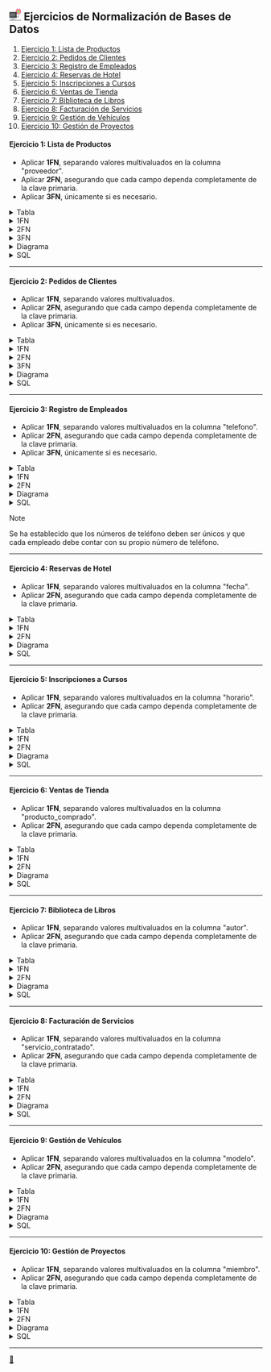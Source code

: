 ## <img src="https://raw.githubusercontent.com/FJrodafo/University/main/DAW/BAE/T07_Ejercicios_de_normalizacion/Assets/Images/Computer.png" width="24" height="24"> Ejercicios de Normalización de Bases de Datos

1. [Ejercicio 1: Lista de Productos](#ejercicio-1-lista-de-productos)
2. [Ejercicio 2: Pedidos de Clientes](#ejercicio-2-pedidos-de-clientes)
3. [Ejercicio 3: Registro de Empleados](#ejercicio-3-registro-de-empleados)
4. [Ejercicio 4: Reservas de Hotel](#ejercicio-4-reservas-de-hotel)
5. [Ejercicio 5: Inscripciones a Cursos](#ejercicio-5-inscripciones-a-cursos)
6. [Ejercicio 6: Ventas de Tienda](#ejercicio-6-ventas-de-tienda)
7. [Ejercicio 7: Biblioteca de Libros](#ejercicio-7-biblioteca-de-libros)
8. [Ejercicio 8: Facturación de Servicios](#ejercicio-8-facturación-de-servicios)
9. [Ejercicio 9: Gestión de Vehículos](#ejercicio-9-gestión-de-vehículos)
10. [Ejercicio 10: Gestión de Proyectos](#ejercicio-10-gestión-de-proyectos)

#### **Ejercicio 1**: Lista de Productos

- Aplicar **1FN**, separando valores multivaluados en la columna "proveedor".
- Aplicar **2FN**, asegurando que cada campo dependa completamente de la clave primaria.
- Aplicar **3FN**, únicamente si es necesario.

<details>
<summary>Tabla</summary>

| id_producto | nombre_producto | proveedor | categoria  | precio |
| :---------: | :-------------- | :-------- | :--------- | :----: |
| 1           | Laptop          | Dell, HP  | Tecnología | 1000   |
| 2           | Mouse           | Logitech  | Accesorios | 25     |
</details>
<details>
<summary>1FN</summary>

| id_producto | nombre_producto | proveedor | categoria  | precio |
| :---------: | :-------------- | :-------- | :--------- | :----: |
| 1           | Laptop          | Dell      | Tecnología | 1000   |
| 1           | Laptop          | HP        | Tecnología | 1000   |
| 2           | Mouse           | Logitech  | Accesorios | 25     |
</details>
<details>
<summary>2FN</summary>

| id_producto | nombre_producto | categoria  | precio |
| :---------: | :-------------- | :--------- | :----: |
| 1           | Laptop          | Tecnología | 1000   |
| 2           | Mouse           | Accesorios | 25     |

| nif_proveedor | nombre_proveedor |
| :-----------: | :--------------- |
| 12345678A     | Dell             |
| 23456789B     | HP               |
| 34567890C     | Logitech         |

| id_producto | nif_proveedor |
| :---------: | :-----------: |
| 1           | 12345678A     |
| 1           | 23456789B     |
| 2           | 34567890C     |
</details>
<details>
<summary>3FN</summary>

| id_categoria | nombre_categoria |
| :----------: | :--------------- |
| 1            | Tecnología       |
| 2            | Accesorios       |

| id_producto | id_categoria | nombre_producto | precio |
| :---------: | :----------: | :-------------- | :----: |
| 1           | 1            | Laptop          | 1000   |
| 2           | 2            | Mouse           | 25     |

| nif_proveedor | nombre_proveedor |
| :-----------: | :--------------- |
| 12345678A     | Dell             |
| 23456789B     | HP               |
| 34567890C     | Logitech         |

| id_producto | nif_proveedor |
| :---------: | :-----------: |
| 1           | 12345678A     |
| 1           | 23456789B     |
| 2           | 34567890C     |
</details>
<details>
<summary>Diagrama</summary>
<img src="https://raw.githubusercontent.com/FJrodafo/University/main/DAW/BAE/T07_Ejercicios_de_normalizacion/Assets/Diagrams/Exported/lista_de_productos.drawio.svg">
</details>
<details>
<summary>SQL</summary>

```sql
--  ╔╦╗┌─┐┌┬┐┌─┐┌┐ ┌─┐┌─┐┌─┐
--   ║║├─┤ │ ├─┤├┴┐├─┤└─┐├┤ 
--  ═╩╝┴ ┴ ┴ ┴ ┴└─┘┴ ┴└─┘└─┘

-- Eliminar la base de datos si ya existe.
DROP DATABASE IF EXISTS lista_de_productos_db;

-- Crear la base de datos.
CREATE DATABASE lista_de_productos_db;

-- Seleccionar la base de datos a usar.
USE lista_de_productos_db;

--  ╔╦╗┬─┐┌─┐┌─┐  ╔╦╗┌─┐┌┐ ┬  ┌─┐
--   ║║├┬┘│ │├─┘   ║ ├─┤├┴┐│  ├┤ 
--  ═╩╝┴└─└─┘┴     ╩ ┴ ┴└─┘┴─┘└─┘

-- Eliminar las tablas si ya existen (para evitar errores al crear las tablas).
DROP TABLE IF EXISTS Producto_Proveedor;
DROP TABLE IF EXISTS Productos;
DROP TABLE IF EXISTS Proveedores;
DROP TABLE IF EXISTS Categorias;

--  ╔═╗┬─┐┌─┐┌─┐┌┬┐┌─┐  ╔╦╗┌─┐┌┐ ┬  ┌─┐
--  ║  ├┬┘├┤ ├─┤ │ ├┤    ║ ├─┤├┴┐│  ├┤ 
--  ╚═╝┴└─└─┘┴ ┴ ┴ └─┘   ╩ ┴ ┴└─┘┴─┘└─┘

-- Crear tabla "Categorias".
CREATE TABLE Categorias (
    id_categoria INT AUTO_INCREMENT PRIMARY KEY,
    nombre_categoria VARCHAR(50) NOT NULL,
    CONSTRAINT Unica_Categoria UNIQUE (nombre_categoria) -- Aseguramos que no haya duplicados en la columna "nombre_categoria".
);

-- Crear tabla "Productos".
CREATE TABLE Productos (
    id_producto INT AUTO_INCREMENT PRIMARY KEY,
    id_categoria INT,
    nombre_producto VARCHAR(100) NOT NULL,
    precio DECIMAL(10, 2) NOT NULL,
    FOREIGN KEY (id_categoria) REFERENCES Categorias(id_categoria)
);

-- Crear tabla "Proveedores".
CREATE TABLE Proveedores (
    nif_proveedor VARCHAR(9) PRIMARY KEY,
    nombre_proveedor VARCHAR(100) NOT NULL,
    CONSTRAINT Unico_Proveedor UNIQUE (nombre_proveedor)
);

-- Crear tabla intermedia "Producto_Proveedor".
CREATE TABLE Producto_Proveedor (
    id_producto INT,
    nif_proveedor VARCHAR(9),
    PRIMARY KEY (id_producto, nif_proveedor),
    FOREIGN KEY (id_producto) REFERENCES Productos(id_producto),
    FOREIGN KEY (nif_proveedor) REFERENCES Proveedores(nif_proveedor)
);

--  ╦┌┐┌┌─┐┌─┐┬─┐┌┬┐  ╦  ╦┌─┐┬  ┬ ┬┌─┐┌─┐
--  ║│││└─┐├┤ ├┬┘ │   ╚╗╔╝├─┤│  │ │├┤ └─┐
--  ╩┘└┘└─┘└─┘┴└─ ┴    ╚╝ ┴ ┴┴─┘└─┘└─┘└─┘

-- Insertar en la tabla "Categorias".
INSERT INTO Categorias (nombre_categoria)
VALUES
    ('Tecnología'),
    ('Accesorios');

-- Insertar en la tabla "Productos".
INSERT INTO Productos (id_categoria, nombre_producto, precio)
VALUES
    (1, 'Laptop', 1000.00),
    (2, 'Mouse', 25.00);

-- Insertar en la tabla "Proveedores".
INSERT INTO Proveedores (nif_proveedor, nombre_proveedor)
VALUES
    ('12345678A', 'Dell'),
    ('23456789B', 'HP'),
    ('34567890C', 'Logitech');

-- Insertar en la tabla intermedia "Producto_Proveedor".
INSERT INTO Producto_Proveedor (id_producto, nif_proveedor)
VALUES
    (1, '12345678A'), -- Laptop de 1000.00 euros suministrada por Dell.
    (1, '23456789B'), -- Laptop de 1000.00 euros suministrada por HP.
    (2, '34567890C'); -- Mouse de 25.00 euros suministrado por Logitech.
```
</details>

---

#### **Ejercicio 2**: Pedidos de Clientes

- Aplicar **1FN**, separando valores multivaluados.
- Aplicar **2FN**, asegurando que cada campo dependa completamente de la clave primaria.
- Aplicar **3FN**, únicamente si es necesario.

<details>
<summary>Tabla</summary>

| id_pedido | cliente    | direccion   | producto | precio | cantidad | costo_total |
| :-------: | :--------- | :---------- | :------- | :----: | :------: | :---------: |
| 1         | Juan Pérez | Calle 123   | Laptop   | 1000   | 1        | 1000        |
| 2         | Ana López  | Av. Central | Teclado  | 25     | 2        | 50          |
</details>
<details>
<summary>1FN</summary>

| id_pedido | nombre_cliente | apellido_cliente | direccion   | producto | precio | cantidad | costo_total |
| :-------: | :------------- | :--------------- | :---------- | :------- | :----: | :------: | :---------: |
| 1         | Juan           | Pérez            | Calle 123   | Laptop   | 1000   | 1        | 1000        |
| 2         | Ana            | López            | Av. Central | Teclado  | 25     | 2        | 50          |
</details>
<details>
<summary>2FN</summary>

| dni_cliente | nombre_cliente | apellido_cliente | direccion   |
| :---------: | :------------- | :--------------- | :---------- |
| 12345678A   | Juan           | Pérez            | Calle 123   |
| 23456789B   | Ana            | López            | Av. Central |

| id_producto | nombre_producto | precio |
| :---------: | :-------------- | :----: |
| 1           | Laptop          | 1000   |
| 2           | Teclado         | 25     |

| id_pedido | dni_cliente | id_producto | cantidad | costo_total |
| :-------: | :---------: | :---------: | :------: | :---------: |
| 1         | 12345678A   | 1           | 1        | 1000        |
| 2         | 23456789B   | 2           | 2        | 50          |
</details>
<details>
<summary>3FN</summary>

| id_direccion | nombre_direccion |
| :----------: | :--------------- |
| 1            | Calle 123        |
| 2            | Av. Central      |

| dni_cliente | id_direccion | nombre_cliente | apellido_cliente |
| :---------: | :----------: | :------------- | :--------------- |
| 12345678A   | 1            | Juan           | Pérez            |
| 23456789B   | 2            | Ana            | López            |

| id_producto | nombre_producto | precio |
| :---------: | :-------------- | :----: |
| 1           | Laptop          | 1000   |
| 2           | Teclado         | 25     |

| id_pedido | dni_cliente | id_producto | cantidad | costo_total |
| :-------: | :---------: | :---------: | :------: | :---------: |
| 1         | 12345678A   | 1           | 1        | 1000        |
| 2         | 23456789B   | 2           | 2        | 50          |
</details>
<details>
<summary>Diagrama</summary>
<img src="https://raw.githubusercontent.com/FJrodafo/University/main/DAW/BAE/T07_Ejercicios_de_normalizacion/Assets/Diagrams/Exported/pedidos_de_clientes.drawio.svg">
</details>
<details>
<summary>SQL</summary>

```sql
--  ╔╦╗┌─┐┌┬┐┌─┐┌┐ ┌─┐┌─┐┌─┐
--   ║║├─┤ │ ├─┤├┴┐├─┤└─┐├┤ 
--  ═╩╝┴ ┴ ┴ ┴ ┴└─┘┴ ┴└─┘└─┘

-- Eliminar la base de datos si ya existe.
DROP DATABASE IF EXISTS pedidos_de_clientes_db;

-- Crear la base de datos.
CREATE DATABASE pedidos_de_clientes_db;

-- Seleccionar la base de datos a usar.
USE pedidos_de_clientes_db;

--  ╔╦╗┬─┐┌─┐┌─┐  ╔╦╗┌─┐┌┐ ┬  ┌─┐
--   ║║├┬┘│ │├─┘   ║ ├─┤├┴┐│  ├┤ 
--  ═╩╝┴└─└─┘┴     ╩ ┴ ┴└─┘┴─┘└─┘

-- Eliminar las tablas si ya existen (para evitar errores al crear las tablas).
DROP TABLE IF EXISTS Pedidos;
DROP TABLE IF EXISTS Clientes;
DROP TABLE IF EXISTS Productos;
DROP TABLE IF EXISTS Direcciones;

--  ╔═╗┬─┐┌─┐┌─┐┌┬┐┌─┐  ╔╦╗┌─┐┌┐ ┬  ┌─┐
--  ║  ├┬┘├┤ ├─┤ │ ├┤    ║ ├─┤├┴┐│  ├┤ 
--  ╚═╝┴└─└─┘┴ ┴ ┴ └─┘   ╩ ┴ ┴└─┘┴─┘└─┘

-- Crear tabla "Direcciones".
CREATE TABLE Direcciones (
    id_direccion INT AUTO_INCREMENT PRIMARY KEY,
    nombre_direccion VARCHAR(255) NOT NULL,
    CONSTRAINT Unica_Direccion UNIQUE (nombre_direccion)
);

-- Crear tabla "Clientes".
CREATE TABLE Clientes (
    dni_cliente VARCHAR(9) PRIMARY KEY,
    id_direccion INT,
    nombre_cliente VARCHAR(100) NOT NULL,
    apellido_cliente VARCHAR(100) NOT NULL,
    FOREIGN KEY (id_direccion) REFERENCES Direcciones(id_direccion)
);

-- Crear tabla "Productos".
CREATE TABLE Productos (
    id_producto INT AUTO_INCREMENT PRIMARY KEY,
    nombre_producto VARCHAR(100) NOT NULL,
    precio DECIMAL(10, 2) NOT NULL
);

-- Crear tabla "Pedidos".
CREATE TABLE Pedidos (
    id_pedido INT AUTO_INCREMENT PRIMARY KEY,
    dni_cliente VARCHAR(9),
    id_producto INT,
    cantidad INT NOT NULL,
    costo_total DECIMAL(10, 2) NOT NULL,
    FOREIGN KEY (dni_cliente) REFERENCES Clientes(dni_cliente),
    FOREIGN KEY (id_producto) REFERENCES Productos(id_producto)
);

--  ╦┌┐┌┌─┐┌─┐┬─┐┌┬┐  ╦  ╦┌─┐┬  ┬ ┬┌─┐┌─┐
--  ║│││└─┐├┤ ├┬┘ │   ╚╗╔╝├─┤│  │ │├┤ └─┐
--  ╩┘└┘└─┘└─┘┴└─ ┴    ╚╝ ┴ ┴┴─┘└─┘└─┘└─┘

-- Insertar en la tabla "Direcciones".
INSERT INTO Direcciones (nombre_direccion)
VALUES
    ('Calle 123'),
    ('Av. Central');

-- Insertar en la tabla "Clientes".
INSERT INTO Clientes (dni_cliente, id_direccion, nombre_cliente, apellido_cliente)
VALUES
    ('12345678A', 1, 'Juan', 'Pérez'),
    ('23456789B', 2, 'Ana', 'López');

-- Insertar en la tabla "Productos".
INSERT INTO Productos (nombre_producto, precio)
VALUES
    ('Laptop', 1000.00),
    ('Teclado', 25.00);

-- Crear disparador para calcular el costo total del pedido antes de insertar en la tabla "Pedidos".
DELIMITER $$

CREATE TRIGGER Calcular_Costo_Total
BEFORE INSERT ON Pedidos
FOR EACH ROW
BEGIN
    DECLARE temp_precio DECIMAL(10,2);
    
    -- Obtenemos el precio del producto.
    SELECT precio INTO temp_precio
    FROM Productos
    WHERE id_producto = NEW.id_producto;

    -- Calculamos el costo total del pedido.
    SET NEW.costo_total = NEW.cantidad * temp_precio;
END $$

DELIMITER ;

-- Insertar en la tabla "Pedidos".
INSERT INTO Pedidos (dni_cliente, id_producto, cantidad)
VALUES
    ('12345678A', 1, 1), -- Juan Pérez pide un Laptop por 1000.00 euros.
    ('23456789B', 2, 2); -- Ana López pide dos Teclados por 50.00 euros.
```
</details>

---

#### **Ejercicio 3**: Registro de Empleados

- Aplicar **1FN**, separando valores multivaluados en la columna "telefono".
- Aplicar **2FN**, asegurando que cada campo dependa completamente de la clave primaria.
- Aplicar **3FN**, únicamente si es necesario.

<details>
<summary>Tabla</summary>

| id_empleado | nombre    | telefono             | departamento |
| :---------: | :-------- | :------------------: | :----------- |
| 1           | Carlos R. | 912345678, 722345678 | Ventas       |
| 2           | Laura M.  | 612345678            | Finanzas     |
</details>
<details>
<summary>1FN</summary>

| id_empleado | nombre_empleado | apellido_empleado | telefono  | departamento |
| :---------: | :-------------- | :---------------- | :-------: | :----------- |
| 1           | Carlos          | R.                | 912345678 | Ventas       |
| 1           | Carlos          | R.                | 722345678 | Ventas       |
| 2           | Laura           | M.                | 612345678 | Finanzas     |
</details>
<details>
<summary>2FN</summary>

| id_departamento | nombre_departamento |
| :-------------: | :------------------ |
| 1               | Ventas              |
| 2               | Finanzas            |

| id_empleado | id_departamento | nombre_empleado | apellido_empleado |
| :---------: | :-------------: | :-------------- | :---------------- |
| 1           | 1               | Carlos          | R.                |
| 2           | 2               | Laura           | M.                |

| telefono  | id_empleado |
| :-------: | :---------: |
| 912345678 | 1           |
| 722345678 | 1           |
| 612345678 | 2           |
</details>
<details>
<summary>Diagrama</summary>
<img src="https://raw.githubusercontent.com/FJrodafo/University/main/DAW/BAE/T07_Ejercicios_de_normalizacion/Assets/Diagrams/Exported/registro_de_empleados.drawio.svg">
</details>
<details>
<summary>SQL</summary>

```sql
--  ╔╦╗┌─┐┌┬┐┌─┐┌┐ ┌─┐┌─┐┌─┐
--   ║║├─┤ │ ├─┤├┴┐├─┤└─┐├┤ 
--  ═╩╝┴ ┴ ┴ ┴ ┴└─┘┴ ┴└─┘└─┘

-- Eliminar la base de datos si ya existe.
DROP DATABASE IF EXISTS registro_de_empleados_db;

-- Crear la base de datos.
CREATE DATABASE registro_de_empleados_db;

-- Seleccionar la base de datos a usar.
USE registro_de_empleados_db;

--  ╔╦╗┬─┐┌─┐┌─┐  ╔╦╗┌─┐┌┐ ┬  ┌─┐
--   ║║├┬┘│ │├─┘   ║ ├─┤├┴┐│  ├┤ 
--  ═╩╝┴└─└─┘┴     ╩ ┴ ┴└─┘┴─┘└─┘

-- Eliminar las tablas si ya existen (para evitar errores al crear las tablas).
DROP TABLE IF EXISTS Telefonos;
DROP TABLE IF EXISTS Empleados;
DROP TABLE IF EXISTS Departamentos;

--  ╔═╗┬─┐┌─┐┌─┐┌┬┐┌─┐  ╔╦╗┌─┐┌┐ ┬  ┌─┐
--  ║  ├┬┘├┤ ├─┤ │ ├┤    ║ ├─┤├┴┐│  ├┤ 
--  ╚═╝┴└─└─┘┴ ┴ ┴ └─┘   ╩ ┴ ┴└─┘┴─┘└─┘

-- Crear tabla "Departamentos".
CREATE TABLE Departamentos (
    id_departamento INT AUTO_INCREMENT PRIMARY KEY,
    nombre_departamento VARCHAR(50) NOT NULL,
    CONSTRAINT Unico_Departamento UNIQUE (nombre_departamento)
);

-- Crear tabla "Empleados".
CREATE TABLE Empleados (
    id_empleado INT AUTO_INCREMENT PRIMARY KEY,
    id_departamento INT,
    nombre_empleado VARCHAR(100) NOT NULL,
    apellido_empleado VARCHAR(100) NOT NULL,
    FOREIGN KEY (id_departamento) REFERENCES Departamentos(id_departamento)
);

-- Crear tabla "Telefonos".
CREATE TABLE Telefonos (
    telefono CHAR(9) PRIMARY KEY,
    id_empleado INT,
    FOREIGN KEY (id_empleado) REFERENCES Empleados(id_empleado)
);

--  ╦┌┐┌┌─┐┌─┐┬─┐┌┬┐  ╦  ╦┌─┐┬  ┬ ┬┌─┐┌─┐
--  ║│││└─┐├┤ ├┬┘ │   ╚╗╔╝├─┤│  │ │├┤ └─┐
--  ╩┘└┘└─┘└─┘┴└─ ┴    ╚╝ ┴ ┴┴─┘└─┘└─┘└─┘

-- Insertar en la tabla "Departamentos".
INSERT INTO Departamentos (nombre_departamento)
VALUES
    ('Ventas'),
    ('Finanzas');

-- Insertar en la tabla "Empleados".
INSERT INTO Empleados (id_departamento, nombre_empleado, apellido_empleado)
VALUES
    (1, 'Carlos', 'R.'),
    (2, 'Laura', 'M.');

-- Insertar en la tabla "Telefonos".
INSERT INTO Telefonos (telefono, id_empleado)
VALUES
    ('912345678', 1),  -- Carlos R. tiene el teléfono 912345678
    ('722345678', 1),  -- Carlos R. tiene el teléfono 722345678
    ('612345678', 2);  -- Laura M. tiene el teléfono 612345678
```
</details>

> [!NOTE]
> 
> Se ha establecido que los números de teléfono deben ser únicos y que cada empleado debe contar con su propio número de teléfono.

---

#### **Ejercicio 4**: Reservas de Hotel

- Aplicar **1FN**, separando valores multivaluados en la columna "fecha".
- Aplicar **2FN**, asegurando que cada campo dependa completamente de la clave primaria.

<details>
<summary>Tabla</summary>

| id_reserva | cliente  | habitacion | fecha                              | precio |
| :--------: | :------- | :--------: | :--------------------------------: | :----: |
| 5001       | Pedro G. | 101        | 2025-02-01, 2025-02-02, 2025-02-03 | 300    |
| 5002       | María T. | 202        | 2025-03-10, 2025-03-11             | 200    |
</details>
<details>
<summary>1FN</summary>

| id_reserva | cliente  | habitacion | fecha      | precio |
| :--------: | :------- | :--------: | :--------: | :----: |
| 5001       | Pedro G. | 101        | 2025-02-01 | 300    |
| 5001       | Pedro G. | 101        | 2025-02-02 | 300    |
| 5001       | Pedro G. | 101        | 2025-02-03 | 300    |
| 5002       | María T. | 202        | 2025-03-10 | 200    |
| 5002       | María T. | 202        | 2025-03-11 | 200    |
</details>
<details>
<summary>2FN</summary>

| id_cliente | nombre   |
| :--------: | :------- |
| 1          | Pedro G. |
| 2          | María T. |

| id_reserva | id_cliente | habitacion | precio |
| :--------: | :--------: | :--------: | :----: |
| 5001       | 1          | 101        | 300    |
| 5002       | 2          | 202        | 200    |

| fecha      | id_reserva |
| :--------: | :--------: |
| 2025-02-01 | 5001       |
| 2025-02-02 | 5001       |
| 2025-02-03 | 5001       |
| 2025-03-10 | 5002       |
| 2025-03-11 | 5002       |
</details>
<details>
<summary>Diagrama</summary>
<img src="https://raw.githubusercontent.com/FJrodafo/University/main/DAW/BAE/T07_Ejercicios_de_normalizacion/Assets/Diagrams/Exported/reservas_de_hotel.drawio.svg">
</details>
<details>
<summary>SQL</summary>

```sql
--  ╔╦╗┌─┐┌┬┐┌─┐┌┐ ┌─┐┌─┐┌─┐
--   ║║├─┤ │ ├─┤├┴┐├─┤└─┐├┤ 
--  ═╩╝┴ ┴ ┴ ┴ ┴└─┘┴ ┴└─┘└─┘

-- Eliminar la base de datos si ya existe.
DROP DATABASE IF EXISTS reservas_de_hotel_db;

-- Crear la base de datos.
CREATE DATABASE reservas_de_hotel_db;

-- Seleccionar la base de datos a usar.
USE reservas_de_hotel_db;

--  ╔╦╗┬─┐┌─┐┌─┐  ╔╦╗┌─┐┌┐ ┬  ┌─┐
--   ║║├┬┘│ │├─┘   ║ ├─┤├┴┐│  ├┤ 
--  ═╩╝┴└─└─┘┴     ╩ ┴ ┴└─┘┴─┘└─┘

-- Eliminar las tablas si ya existen (para evitar errores al crear las tablas).
DROP TABLE IF EXISTS Clientes;
DROP TABLE IF EXISTS Reservas;
DROP TABLE IF EXISTS Fechas;

--  ╔═╗┬─┐┌─┐┌─┐┌┬┐┌─┐  ╔╦╗┌─┐┌┐ ┬  ┌─┐
--  ║  ├┬┘├┤ ├─┤ │ ├┤    ║ ├─┤├┴┐│  ├┤ 
--  ╚═╝┴└─└─┘┴ ┴ ┴ └─┘   ╩ ┴ ┴└─┘┴─┘└─┘

-- Crear tabla "Clientes".
CREATE TABLE Clientes (
    id_cliente INT AUTO_INCREMENT PRIMARY KEY,
    nombre_cliente VARCHAR(100) NOT NULL
);

-- Crear tabla "Reservas".
CREATE TABLE Reservas (
    id_reserva INT AUTO_INCREMENT PRIMARY KEY,
    id_cliente INT,
    habitacion INT NOT NULL,
    precio DECIMAL(10, 2) NOT NULL,
    FOREIGN KEY (id_cliente) REFERENCES Clientes(id_cliente)
);

-- Crear tabla "Fechas".
CREATE TABLE Fechas (
    fecha DATE,
    id_reserva INT,
    PRIMARY KEY (fecha, id_reserva),
    FOREIGN KEY (id_reserva) REFERENCES Reservas(id_reserva)
);

--  ╦┌┐┌┌─┐┌─┐┬─┐┌┬┐  ╦  ╦┌─┐┬  ┬ ┬┌─┐┌─┐
--  ║│││└─┐├┤ ├┬┘ │   ╚╗╔╝├─┤│  │ │├┤ └─┐
--  ╩┘└┘└─┘└─┘┴└─ ┴    ╚╝ ┴ ┴┴─┘└─┘└─┘└─┘

-- Insertar en la tabla "Clientes".
INSERT INTO Clientes (id_cliente, nombre_cliente)
VALUES
    (1, 'Pedro G.'),
    (2, 'María T.');

-- Insertar en la tabla "Reservas".
INSERT INTO Reservas (id_reserva, id_cliente, habitacion, precio)
VALUES
    (5001, 1, 101, 300.00), -- Pedro G. ha reservado la habitación 101 por 300.00 euros.
    (5002, 2, 202, 200.00); -- María T. ha reservado la habitación 202 por 200.00 euros.

-- Insertar en la tabla "Fechas".
INSERT INTO Fechas (fecha, id_reserva)
VALUES
    ('2025-02-01', 5001),
    ('2025-02-02', 5001),
    ('2025-02-03', 5001),
    ('2025-03-10', 5002),
    ('2025-03-11', 5002);
```
</details>

---

#### **Ejercicio 5**: Inscripciones a Cursos

- Aplicar **1FN**, separando valores multivaluados en la columna "horario".
- Aplicar **2FN**, asegurando que cada campo dependa completamente de la clave primaria.

<details>
<summary>Tabla</summary>

| id_inscripcion | estudiante | curso       | profesor    | horario                   |
| :------------: | :--------- | :---------- | :---------- | :------------------------ |
| 3001           | Luis R.    | Matemáticas | Prof. Pérez | Lunes 10AM, Miércoles 2PM |
| 3002           | Ana S.     | Física      | Prof. Gómez | Martes 3PM                |
</details>
<details>
<summary>1FN</summary>

| id_inscripcion | estudiante | curso       | profesor    | horario       |
| :------------: | :--------- | :---------- | :---------- | :------------ |
| 3001           | Luis R.    | Matemáticas | Prof. Pérez | Lunes 10AM    |
| 3001           | Luis R.    | Matemáticas | Prof. Pérez | Miércoles 2PM |
| 3002           | Ana S.     | Física      | Prof. Gómez | Martes 3PM    |
</details>
<details>
<summary>2FN</summary>

| id_estudiante | nombre_estudiante |
| :-----------: | :---------------- |
| 1             | Luis R.           |
| 2             | Ana S.            |

| id_curso | nombre_curso | nombre_profesor |
| :------: | :----------- | :-------------- |
| 1        | Matemáticas  | Prof. Pérez     |
| 2        | Física       | Prof. Gómez     |

| id_inscripcion | id_estudiante | id_curso |
| :------------: | :-----------: | :------: |
| 3001           | 1             | 1        |
| 3002           | 2             | 2        |

| dia       | hora     | id_inscripcion |
| :-------- | :------: | :------------: |
| Lunes     | 10:00:00 | 3001           |
| Miércoles | 14:00:00 | 3001           |
| Martes    | 15:00:00 | 3002           |
</details>
<details>
<summary>Diagrama</summary>
<img src="https://raw.githubusercontent.com/FJrodafo/University/main/DAW/BAE/T07_Ejercicios_de_normalizacion/Assets/Diagrams/Exported/inscripciones_a_cursos.drawio.svg">
</details>
<details>
<summary>SQL</summary>

```sql
--  ╔╦╗┌─┐┌┬┐┌─┐┌┐ ┌─┐┌─┐┌─┐
--   ║║├─┤ │ ├─┤├┴┐├─┤└─┐├┤ 
--  ═╩╝┴ ┴ ┴ ┴ ┴└─┘┴ ┴└─┘└─┘

-- Eliminar la base de datos si ya existe.
DROP DATABASE IF EXISTS inscripciones_a_cursos_db;

-- Crear la base de datos.
CREATE DATABASE inscripciones_a_cursos_db;

-- Seleccionar la base de datos a usar.
USE inscripciones_a_cursos_db;

--  ╔╦╗┬─┐┌─┐┌─┐  ╔╦╗┌─┐┌┐ ┬  ┌─┐
--   ║║├┬┘│ │├─┘   ║ ├─┤├┴┐│  ├┤ 
--  ═╩╝┴└─└─┘┴     ╩ ┴ ┴└─┘┴─┘└─┘

-- Eliminar las tablas si ya existen (para evitar errores al crear las tablas).
DROP TABLE IF EXISTS Estudiantes;
DROP TABLE IF EXISTS Cursos;
DROP TABLE IF EXISTS Inscripciones;
DROP TABLE IF EXISTS Horarios;

--  ╔═╗┬─┐┌─┐┌─┐┌┬┐┌─┐  ╔╦╗┌─┐┌┐ ┬  ┌─┐
--  ║  ├┬┘├┤ ├─┤ │ ├┤    ║ ├─┤├┴┐│  ├┤ 
--  ╚═╝┴└─└─┘┴ ┴ ┴ └─┘   ╩ ┴ ┴└─┘┴─┘└─┘

-- Crear tabla "Estudiantes".
CREATE TABLE Estudiantes (
    id_estudiante INT AUTO_INCREMENT PRIMARY KEY,
    nombre_estudiante VARCHAR(100) NOT NULL
);

-- Crear tabla "Cursos".
CREATE TABLE Cursos (
    id_curso INT AUTO_INCREMENT PRIMARY KEY,
    nombre_curso VARCHAR(100) NOT NULL,
    nombre_profesor VARCHAR(100) NOT NULL
);

-- Crear tabla "Inscripciones".
CREATE TABLE Inscripciones (
    id_inscripcion INT AUTO_INCREMENT PRIMARY KEY,
    id_estudiante INT,
    id_curso INT,
    FOREIGN KEY (id_estudiante) REFERENCES Estudiantes(id_estudiante),
    FOREIGN KEY (id_curso) REFERENCES Cursos(id_curso)
);

-- Crear tabla "Horarios".
CREATE TABLE Horarios (
    dia VARCHAR(20) NOT NULL,
    hora TIME NOT NULL,
    id_inscripcion INT,
    PRIMARY KEY (dia, hora, id_inscripcion),
    FOREIGN KEY (id_inscripcion) REFERENCES Inscripciones(id_inscripcion)
);

--  ╦┌┐┌┌─┐┌─┐┬─┐┌┬┐  ╦  ╦┌─┐┬  ┬ ┬┌─┐┌─┐
--  ║│││└─┐├┤ ├┬┘ │   ╚╗╔╝├─┤│  │ │├┤ └─┐
--  ╩┘└┘└─┘└─┘┴└─ ┴    ╚╝ ┴ ┴┴─┘└─┘└─┘└─┘

-- Insertar en la tabla "Estudiantes".
INSERT INTO Estudiantes (id_estudiante, nombre_estudiante)
VALUES
    (1, 'Luis R.'),
    (2, 'Ana S.');

-- Insertar en la tabla "Cursos".
INSERT INTO Cursos (id_curso, nombre_curso, nombre_profesor)
VALUES
    (1, 'Matemáticas', 'Prof. Pérez'),
    (2, 'Física', 'Prof. Gómez');

-- Insertar en la tabla "Inscripciones".
INSERT INTO Inscripciones (id_inscripcion, id_estudiante, id_curso)
VALUES
    (3001, 1, 1), -- Luis R. se inscribe en Matemáticas con Prof. Pérez.
    (3002, 2, 2); -- Ana S. se inscribe en Física con Prof. Gómez.

-- Insertar en la tabla "Horarios".
INSERT INTO Horarios (dia, hora, id_inscripcion)
VALUES
    ('Lunes', '10:00:00', 3001),
    ('Miércoles', '14:00:00', 3001),
    ('Martes', '15:00:00', 3002);
```
</details>

---

#### **Ejercicio 6**: Ventas de Tienda

- Aplicar **1FN**, separando valores multivaluados en la columna "producto_comprado".
- Aplicar **2FN**, asegurando que cada campo dependa completamente de la clave primaria.

<details>
<summary>Tabla</summary>

| id_venta | cliente   | producto_comprado | costo_total |
| :------: | :-------- | :---------------- | :---------: |
| 8001     | Juan P.   | Celular, Funda    | 500         |
| 8002     | Andrea M. | Laptop            | 1000        |
</details>
<details>
<summary>1FN</summary>

| id_venta | cliente   | producto_comprado | costo_total |
| :------: | :-------- | :---------------- | :---------: |
| 8001     | Juan P.   | Celular           | 500         |
| 8001     | Juan P.   | Funda             | 500         |
| 8002     | Andrea M. | Laptop            | 1000        |
</details>
<details>
<summary>2FN</summary>

| id_cliente | nombre_cliente |
| :--------: | :------------- |
| 1          | Juan P.        |
| 2          | Andrea M.      |

| id_venta | id_cliente | costo_total |
| :------: | :--------- | :---------: |
| 8001     | 1          | 500         |
| 8002     | 2          | 1000        |

| id_producto | nombre_producto | precio |
| :---------: | :-------------- | :----: |
| 1           | Celular         | 490    |
| 2           | Funda           | 10     |
| 3           | Laptop          | 1000   |

| id_venta | id_producto |
| :------: | :---------: |
| 8001     | 1           |
| 8001     | 2           |
| 8002     | 3           |
</details>
<details>
<summary>Diagrama</summary>
<img src="https://raw.githubusercontent.com/FJrodafo/University/main/DAW/BAE/T07_Ejercicios_de_normalizacion/Assets/Diagrams/Exported/ventas_de_tienda.drawio.svg">
</details>
<details>
<summary>SQL</summary>

```sql
--  ╔╦╗┌─┐┌┬┐┌─┐┌┐ ┌─┐┌─┐┌─┐
--   ║║├─┤ │ ├─┤├┴┐├─┤└─┐├┤ 
--  ═╩╝┴ ┴ ┴ ┴ ┴└─┘┴ ┴└─┘└─┘

-- Eliminar la base de datos si ya existe.
DROP DATABASE IF EXISTS ventas_de_tienda_db;

-- Crear la base de datos.
CREATE DATABASE ventas_de_tienda_db;

-- Seleccionar la base de datos a usar.
USE ventas_de_tienda_db;

--  ╔╦╗┬─┐┌─┐┌─┐  ╔╦╗┌─┐┌┐ ┬  ┌─┐
--   ║║├┬┘│ │├─┘   ║ ├─┤├┴┐│  ├┤ 
--  ═╩╝┴└─└─┘┴     ╩ ┴ ┴└─┘┴─┘└─┘

-- Eliminar las tablas si ya existen (para evitar errores al crear las tablas).
DROP TABLE IF EXISTS Clientes;
DROP TABLE IF EXISTS Ventas;
DROP TABLE IF EXISTS Productos;
DROP TABLE IF EXISTS Venta_Producto;

--  ╔═╗┬─┐┌─┐┌─┐┌┬┐┌─┐  ╔╦╗┌─┐┌┐ ┬  ┌─┐
--  ║  ├┬┘├┤ ├─┤ │ ├┤    ║ ├─┤├┴┐│  ├┤ 
--  ╚═╝┴└─└─┘┴ ┴ ┴ └─┘   ╩ ┴ ┴└─┘┴─┘└─┘

-- Crear tabla "Clientes".
CREATE TABLE Clientes (
    id_cliente INT AUTO_INCREMENT PRIMARY KEY,
    nombre_cliente VARCHAR(100) NOT NULL
);

-- Crear tabla "Ventas".
CREATE TABLE Ventas (
    id_venta INT AUTO_INCREMENT PRIMARY KEY,
    id_cliente INT,
    costo_total DECIMAL(10, 2) NOT NULL,
    FOREIGN KEY (id_cliente) REFERENCES Clientes(id_cliente)
);

-- Crear tabla "Productos".
CREATE TABLE Productos (
    id_producto INT AUTO_INCREMENT PRIMARY KEY,
    nombre_producto VARCHAR(100) NOT NULL,
    precio DECIMAL(10, 2) NOT NULL
);

-- Crear tabla "Venta_Producto".
CREATE TABLE Venta_Producto (
    id_venta INT,
    id_producto INT,
    PRIMARY KEY (id_venta, id_producto),
    FOREIGN KEY (id_venta) REFERENCES Ventas(id_venta),
    FOREIGN KEY (id_producto) REFERENCES Productos(id_producto)
);

--  ╦┌┐┌┌─┐┌─┐┬─┐┌┬┐  ╦  ╦┌─┐┬  ┬ ┬┌─┐┌─┐
--  ║│││└─┐├┤ ├┬┘ │   ╚╗╔╝├─┤│  │ │├┤ └─┐
--  ╩┘└┘└─┘└─┘┴└─ ┴    ╚╝ ┴ ┴┴─┘└─┘└─┘└─┘

-- Insertar en la tabla "Clientes".
INSERT INTO Clientes (id_cliente, nombre_cliente)
VALUES
    (1, 'Juan P.'),
    (2, 'Andrea M.');

-- Insertar en la tabla "Ventas".
INSERT INTO Ventas (id_venta, id_cliente, costo_total)
VALUES
    (8001, 1, 500.00),
    (8002, 2, 1000.00);

-- Insertar en la tabla "Productos".
INSERT INTO Productos (id_producto, nombre_producto, precio)
VALUES
    (1, 'Celular', 490.00),
    (2, 'Funda', 10.00),
    (3, 'Laptop', 1000.00);

-- Insertar en la tabla "Venta_Producto".
INSERT INTO Venta_Producto (id_venta, id_producto)
VALUES
    (8001, 1), -- Juan P. compra un Celular por 490.00 euros.
    (8001, 2), -- Juan P. compra una Funda por 10.00 euros.
    (8002, 3); -- Andrea M. compra un Laptop por 1000.00 euros.
```
</details>

---

#### **Ejercicio 7**: Biblioteca de Libros

- Aplicar **1FN**, separando valores multivaluados en la columna "autor".
- Aplicar **2FN**, asegurando que cada campo dependa completamente de la clave primaria.

<details>
<summary>Tabla</summary>

| id_libro | titulo     | autor     | genero          |
| :------: | :--------- | :-------- | :-------------- |
| 101      | El Quijote | Cervantes | Novela          |
| 102      | 1984       | Orwell    | Ciencia Ficción |
</details>
<details>
<summary>1FN</summary>

| id_libro | titulo     | autor     | genero          |
| :------: | :--------- | :-------- | :-------------- |
| 101      | El Quijote | Cervantes | Novela          |
| 102      | 1984       | Orwell    | Ciencia Ficción |
</details>
<details>
<summary>2FN</summary>

| id_libro | titulo     | genero          |
| :------: | :--------- | :-------------- |
| 101      | El Quijote | Novela          |
| 102      | 1984       | Ciencia Ficción |

| id_autor | nombre_autor |
| :------: | :----------- |
| 1        | Cervantes    |
| 2        | Orwell       |

| id_libro | id_autor |
| :------: | :------: |
| 101      | 1        |
| 102      | 2        |
</details>
<details>
<summary>Diagrama</summary>
<img src="https://raw.githubusercontent.com/FJrodafo/University/main/DAW/BAE/T07_Ejercicios_de_normalizacion/Assets/Diagrams/Exported/biblioteca_de_libros.drawio.svg">
</details>
<details>
<summary>SQL</summary>

```sql
--  ╔╦╗┌─┐┌┬┐┌─┐┌┐ ┌─┐┌─┐┌─┐
--   ║║├─┤ │ ├─┤├┴┐├─┤└─┐├┤ 
--  ═╩╝┴ ┴ ┴ ┴ ┴└─┘┴ ┴└─┘└─┘

-- Eliminar la base de datos si ya existe.
DROP DATABASE IF EXISTS biblioteca_de_libros_db;

-- Crear la base de datos.
CREATE DATABASE biblioteca_de_libros_db;

-- Seleccionar la base de datos a usar.
USE biblioteca_de_libros_db;

--  ╔╦╗┬─┐┌─┐┌─┐  ╔╦╗┌─┐┌┐ ┬  ┌─┐
--   ║║├┬┘│ │├─┘   ║ ├─┤├┴┐│  ├┤ 
--  ═╩╝┴└─└─┘┴     ╩ ┴ ┴└─┘┴─┘└─┘

-- Eliminar las tablas si ya existen (para evitar errores al crear las tablas).
DROP TABLE IF EXISTS Libros;
DROP TABLE IF EXISTS Autores;
DROP TABLE IF EXISTS Libro_Autor;

--  ╔═╗┬─┐┌─┐┌─┐┌┬┐┌─┐  ╔╦╗┌─┐┌┐ ┬  ┌─┐
--  ║  ├┬┘├┤ ├─┤ │ ├┤    ║ ├─┤├┴┐│  ├┤ 
--  ╚═╝┴└─└─┘┴ ┴ ┴ └─┘   ╩ ┴ ┴└─┘┴─┘└─┘

-- Crear tabla "Libros".
CREATE TABLE Libros (
    id_libro INT AUTO_INCREMENT PRIMARY KEY,
    titulo VARCHAR(255) NOT NULL,
    genero VARCHAR(100) NOT NULL
);

-- Crear tabla "Autores".
CREATE TABLE Autores (
    id_autor INT AUTO_INCREMENT PRIMARY KEY,
    nombre_autor VARCHAR(255) NOT NULL
);

-- Crear tabla "Libro_Autor".
CREATE TABLE Libro_Autor (
    id_libro INT,
    id_autor INT,
    PRIMARY KEY (id_libro, id_autor),
    FOREIGN KEY (id_libro) REFERENCES Libros(id_libro),
    FOREIGN KEY (id_autor) REFERENCES Autores(id_autor)
);

--  ╦┌┐┌┌─┐┌─┐┬─┐┌┬┐  ╦  ╦┌─┐┬  ┬ ┬┌─┐┌─┐
--  ║│││└─┐├┤ ├┬┘ │   ╚╗╔╝├─┤│  │ │├┤ └─┐
--  ╩┘└┘└─┘└─┘┴└─ ┴    ╚╝ ┴ ┴┴─┘└─┘└─┘└─┘

-- Insertar en la tabla "Libros".
INSERT INTO Libros (id_libro, titulo, genero) 
VALUES 
    (101, 'El Quijote', 'Novela'),
    (102, '1984', 'Ciencia Ficción');

-- Insertar en la tabla "Autores".
INSERT INTO Autores (id_autor, nombre_autor) 
VALUES 
    (1, 'Cervantes'),
    (2, 'Orwell');

-- Insertar en la tabla "Libro_Autor".
INSERT INTO Libro_Autor (id_libro, id_autor) 
VALUES 
    (101, 1),  -- La novela El Quijote tiene como autor a Cervantes.
    (102, 2);  -- El libro de ciencia ficción 1984 tiene como autor a Orwell.
```
</details>

---

#### **Ejercicio 8**: Facturación de Servicios

- Aplicar **1FN**, separando valores multivaluados en la columna "servicio_contratado".
- Aplicar **2FN**, asegurando que cada campo dependa completamente de la clave primaria.

<details>
<summary>Tabla</summary>

| id_factura | cliente | servicio_contratado | costo_total |
| :--------: | :------ | :------------------ | :---------: |
| 9001       | Juan P. | Internet, TV        | 50          |
| 9002       | Ana M.  | Teléfono            | 20          |
</details>
<details>
<summary>1FN</summary>

| id_factura | cliente | servicio_contratado | costo_total |
| :--------: | :------ | :------------------ | :---------: |
| 9001       | Juan P. | Internet            | 10          |
| 9001       | Juan P. | TV                  | 40          |
| 9002       | Ana M.  | Teléfono            | 20          |
</details>
<details>
<summary>2FN</summary>

| id_cliente | nombre_cliente |
| :--------: | :------------- |
| 1          | Juan P.        |
| 2          | Ana M.         |

| id_factura | id_cliente | costo_total |
| :--------: | :--------: | :---------: |
| 9001       | 1          | 50          |
| 9002       | 2          | 20          |

| id_servicio | nombre_servicio | precio |
| :---------: | :-------------- | :----: |
| 1           | Internet        | 10     |
| 2           | TV              | 40     |
| 3           | Teléfono        | 20     |

| id_factura | id_servicio |
| :--------: | :---------: |
| 9001       | 1           |
| 9001       | 2           |
| 9002       | 3           |
</details>
<details>
<summary>Diagrama</summary>
<img src="https://raw.githubusercontent.com/FJrodafo/University/main/DAW/BAE/T07_Ejercicios_de_normalizacion/Assets/Diagrams/Exported/facturacion_de_servicios.drawio.svg">
</details>
<details>
<summary>SQL</summary>

```sql
--  ╔╦╗┌─┐┌┬┐┌─┐┌┐ ┌─┐┌─┐┌─┐
--   ║║├─┤ │ ├─┤├┴┐├─┤└─┐├┤ 
--  ═╩╝┴ ┴ ┴ ┴ ┴└─┘┴ ┴└─┘└─┘

-- Eliminar la base de datos si ya existe.
DROP DATABASE IF EXISTS facturacion_de_servicios_db;

-- Crear la base de datos.
CREATE DATABASE facturacion_de_servicios_db;

-- Seleccionar la base de datos a usar.
USE facturacion_de_servicios_db;

--  ╔╦╗┬─┐┌─┐┌─┐  ╔╦╗┌─┐┌┐ ┬  ┌─┐
--   ║║├┬┘│ │├─┘   ║ ├─┤├┴┐│  ├┤ 
--  ═╩╝┴└─└─┘┴     ╩ ┴ ┴└─┘┴─┘└─┘

-- Eliminar las tablas si ya existen (para evitar errores al crear las tablas).
DROP TABLE IF EXISTS Clientes;
DROP TABLE IF EXISTS Facturas;
DROP TABLE IF EXISTS Servicios;
DROP TABLE IF EXISTS Factura_Servicio;

--  ╔═╗┬─┐┌─┐┌─┐┌┬┐┌─┐  ╔╦╗┌─┐┌┐ ┬  ┌─┐
--  ║  ├┬┘├┤ ├─┤ │ ├┤    ║ ├─┤├┴┐│  ├┤ 
--  ╚═╝┴└─└─┘┴ ┴ ┴ └─┘   ╩ ┴ ┴└─┘┴─┘└─┘

-- Crear tabla "Clientes".
CREATE TABLE Clientes (
    id_cliente INT AUTO_INCREMENT PRIMARY KEY,
    nombre_cliente VARCHAR(100) NOT NULL
);

-- Crear tabla "Facturas".
CREATE TABLE Facturas (
    id_factura INT AUTO_INCREMENT PRIMARY KEY,
    id_cliente INT,
    costo_total DECIMAL(10, 2) NOT NULL,
    FOREIGN KEY (id_cliente) REFERENCES Clientes(id_cliente)
);

-- Crear tabla "Servicios".
CREATE TABLE Servicios (
    id_servicio INT AUTO_INCREMENT PRIMARY KEY,
    nombre_servicio VARCHAR(100) NOT NULL,
    precio DECIMAL(10, 2) NOT NULL,
    CONSTRAINT Unico_Servicio UNIQUE (nombre_servicio)
);

-- Crear tabla "Factura_Servicio".
CREATE TABLE Factura_Servicio (
    id_factura INT,
    id_servicio INT,
    PRIMARY KEY (id_factura, id_servicio),
    FOREIGN KEY (id_factura) REFERENCES Facturas(id_factura),
    FOREIGN KEY (id_servicio) REFERENCES Servicios(id_servicio)
);

--  ╦┌┐┌┌─┐┌─┐┬─┐┌┬┐  ╦  ╦┌─┐┬  ┬ ┬┌─┐┌─┐
--  ║│││└─┐├┤ ├┬┘ │   ╚╗╔╝├─┤│  │ │├┤ └─┐
--  ╩┘└┘└─┘└─┘┴└─ ┴    ╚╝ ┴ ┴┴─┘└─┘└─┘└─┘

-- Insertar en la tabla "Clientes".
INSERT INTO Clientes (id_cliente, nombre_cliente)
VALUES
    (1, 'Juan P.'),
    (2, 'Ana M.');

-- Insertar en la tabla "Facturas".
INSERT INTO Facturas (id_factura, id_cliente, costo_total)
VALUES
    (9001, 1, 50.00),
    (9002, 2, 20.00);

-- Insertar en la tabla "Servicios".
INSERT INTO Servicios (id_servicio, nombre_servicio, precio)
VALUES
    (1, 'Internet', 10.00),
    (2, 'TV', 40.00),
    (3, 'Teléfono', 20.00);

-- Insertar en la tabla "Factura_Servicio".
INSERT INTO Factura_Servicio (id_factura, id_servicio)
VALUES
    (9001, 1), -- Juan P. ha pagado 10.00 euros por el servicio: Internet.
    (9001, 2), -- Juan P. ha pagado 40.00 euros por el servicio: TV.
    (9002, 3); -- Ana M. ha pagado 20.00 euros por el servicio: Teléfono.
```
</details>

---

#### **Ejercicio 9**: Gestión de Vehículos

- Aplicar **1FN**, separando valores multivaluados en la columna "modelo".
- Aplicar **2FN**, asegurando que cada campo dependa completamente de la clave primaria.

<details>
<summary>Tabla</summary>

| id_vehiculo | marca  | modelo         | anio  |
| :---------: | :----- | :------------- | :---: |
| 5001        | Toyota | Corolla, Yaris | 2022  |
| 5002        | Honda  | Civic          | 2023  |
</details>
<details>
<summary>1FN</summary>

| id_vehiculo | marca  | modelo  | anio  |
| :---------: | :----- | :------ | :---: |
| 5001        | Toyota | Corolla | 2022  |
| 5002        | Toyota | Yaris   | 2022  |
| 5003        | Honda  | Civic   | 2023  |
</details>
<details>
<summary>2FN</summary>

| id_marca | nombre_marca |
| :------: | :----------- |
| 1        | Toyota       |
| 2        | Honda        |

| id_modelo | id_marca | nombre_modelo |
| :-------: | :------- | :------------ |
| 1         | 1        | Corolla       |
| 2         | 1        | Yaris         |
| 3         | 2        | Civic         |

| id_vehiculo | id_modelo | anio  |
| :---------: | :-------: | :---: |
| 5001        | 1         | 2022  |
| 5002        | 2         | 2022  |
| 5003        | 3         | 2023  |
</details>
<details>
<summary>Diagrama</summary>
<img src="https://raw.githubusercontent.com/FJrodafo/University/main/DAW/BAE/T07_Ejercicios_de_normalizacion/Assets/Diagrams/Exported/gestion_de_vehiculos.drawio.svg">
</details>
<details>
<summary>SQL</summary>

```sql
--  ╔╦╗┌─┐┌┬┐┌─┐┌┐ ┌─┐┌─┐┌─┐
--   ║║├─┤ │ ├─┤├┴┐├─┤└─┐├┤ 
--  ═╩╝┴ ┴ ┴ ┴ ┴└─┘┴ ┴└─┘└─┘

-- Eliminar la base de datos si ya existe.
DROP DATABASE IF EXISTS gestion_de_vehiculos_db;

-- Crear la base de datos.
CREATE DATABASE gestion_de_vehiculos_db;

-- Seleccionar la base de datos a usar.
USE gestion_de_vehiculos_db;

--  ╔╦╗┬─┐┌─┐┌─┐  ╔╦╗┌─┐┌┐ ┬  ┌─┐
--   ║║├┬┘│ │├─┘   ║ ├─┤├┴┐│  ├┤ 
--  ═╩╝┴└─└─┘┴     ╩ ┴ ┴└─┘┴─┘└─┘

-- Eliminar las tablas si ya existen (para evitar errores al crear las tablas).
DROP TABLE IF EXISTS Marcas;
DROP TABLE IF EXISTS Modelos;
DROP TABLE IF EXISTS Vehiculos;

--  ╔═╗┬─┐┌─┐┌─┐┌┬┐┌─┐  ╔╦╗┌─┐┌┐ ┬  ┌─┐
--  ║  ├┬┘├┤ ├─┤ │ ├┤    ║ ├─┤├┴┐│  ├┤ 
--  ╚═╝┴└─└─┘┴ ┴ ┴ └─┘   ╩ ┴ ┴└─┘┴─┘└─┘

-- Crear tabla "Marcas".
CREATE TABLE Marcas (
    id_marca INT AUTO_INCREMENT PRIMARY KEY,
    nombre_marca VARCHAR(100) NOT NULL,
    CONSTRAINT Unica_Marca UNIQUE (nombre_marca)
);

-- Crear tabla "Modelos".
CREATE TABLE Modelos (
    id_modelo INT AUTO_INCREMENT PRIMARY KEY,
    id_marca INT,
    nombre_modelo VARCHAR(100) NOT NULL,
    FOREIGN KEY (id_marca) REFERENCES Marcas(id_marca),
    CONSTRAINT Unico_Modelo UNIQUE (nombre_modelo)
);

-- Crear tabla "Vehiculos".
CREATE TABLE Vehiculos (
    id_vehiculo INT AUTO_INCREMENT PRIMARY KEY,
    id_modelo INT,
    anio INT NOT NULL,
    FOREIGN KEY (id_modelo) REFERENCES Modelos(id_modelo)
);

--  ╦┌┐┌┌─┐┌─┐┬─┐┌┬┐  ╦  ╦┌─┐┬  ┬ ┬┌─┐┌─┐
--  ║│││└─┐├┤ ├┬┘ │   ╚╗╔╝├─┤│  │ │├┤ └─┐
--  ╩┘└┘└─┘└─┘┴└─ ┴    ╚╝ ┴ ┴┴─┘└─┘└─┘└─┘

-- Insertar en la tabla "Marcas".
INSERT INTO Marcas (id_marca, nombre_marca)
VALUES
    (1, 'Toyota'),
    (2, 'Honda');

-- Insertar en la tabla "Modelos".
INSERT INTO Modelos (id_modelo, id_marca, nombre_modelo)
VALUES
    (1, 1, 'Corolla'),
    (2, 1, 'Yaris'),
    (3, 2, 'Civic');

-- Insertar en la tabla "Vehiculos".
INSERT INTO Vehiculos (id_vehiculo, id_modelo, anio)
VALUES
    (5001, 1, 2022), -- Toyota Corolla del 2022.
    (5002, 2, 2022), -- Toyota Yaris del 2022.
    (5003, 3, 2023); -- Honda Civic del 2023.
```
</details>

---

#### **Ejercicio 10**: Gestión de Proyectos

- Aplicar **1FN**, separando valores multivaluados en la columna "miembro".
- Aplicar **2FN**, asegurando que cada campo dependa completamente de la clave primaria.

<details>
<summary>Tabla</summary>

| id_proyecto | nombre     | miembro      | presupuesto |
| :---------: | :--------- | :----------- | :---------: |
| 7001        | Web App    | Juan, Ana    | 5000        |
| 7002        | E-commerce | Pedro, María | 10000       |
</details>
<details>
<summary>1FN</summary>

| id_proyecto | nombre     | miembro      | presupuesto |
| :---------: | :--------- | :----------- | :---------: |
| 7001        | Web App    | Juan         | 5000        |
| 7001        | Web App    | Ana          | 5000        |
| 7002        | E-commerce | Pedro        | 10000       |
| 7002        | E-commerce | María        | 10000       |
</details>
<details>
<summary>2FN</summary>

| id_proyecto | nombre_proyecto | presupuesto |
| :---------: | :-------------- | :---------: |
| 7001        | Web App         | 5000        |
| 7002        | E-commerce      | 10000       |

| id_miembro | nombre_miembro |
| :--------: | :------------- |
| 1          | Juan           |
| 2          | Ana            |
| 3          | Pedro          |
| 4          | María          |

| id_proyecto | id_miembro |
| :---------: | :--------: |
| 7001        | 1          |
| 7001        | 2          |
| 7002        | 3          |
| 7002        | 4          |
</details>
<details>
<summary>Diagrama</summary>
<img src="https://raw.githubusercontent.com/FJrodafo/University/main/DAW/BAE/T07_Ejercicios_de_normalizacion/Assets/Diagrams/Exported/gestion_de_proyectos.drawio.svg">
</details>
<details>
<summary>SQL</summary>

```sql
--  ╔╦╗┌─┐┌┬┐┌─┐┌┐ ┌─┐┌─┐┌─┐
--   ║║├─┤ │ ├─┤├┴┐├─┤└─┐├┤ 
--  ═╩╝┴ ┴ ┴ ┴ ┴└─┘┴ ┴└─┘└─┘

-- Eliminar la base de datos si ya existe.
DROP DATABASE IF EXISTS gestion_de_proyectos_db;

-- Crear la base de datos.
CREATE DATABASE gestion_de_proyectos_db;

-- Seleccionar la base de datos a usar.
USE gestion_de_proyectos_db;

--  ╔╦╗┬─┐┌─┐┌─┐  ╔╦╗┌─┐┌┐ ┬  ┌─┐
--   ║║├┬┘│ │├─┘   ║ ├─┤├┴┐│  ├┤ 
--  ═╩╝┴└─└─┘┴     ╩ ┴ ┴└─┘┴─┘└─┘

-- Eliminar las tablas si ya existen (para evitar errores al crear las tablas).
DROP TABLE IF EXISTS Proyectos;
DROP TABLE IF EXISTS Miembros;
DROP TABLE IF EXISTS Proyecto_Miembro;

--  ╔═╗┬─┐┌─┐┌─┐┌┬┐┌─┐  ╔╦╗┌─┐┌┐ ┬  ┌─┐
--  ║  ├┬┘├┤ ├─┤ │ ├┤    ║ ├─┤├┴┐│  ├┤ 
--  ╚═╝┴└─└─┘┴ ┴ ┴ └─┘   ╩ ┴ ┴└─┘┴─┘└─┘

-- Crear tabla "Proyectos".
CREATE TABLE Proyectos (
    id_proyecto INT AUTO_INCREMENT PRIMARY KEY,
    nombre_proyecto VARCHAR(100) NOT NULL,
    presupuesto DECIMAL(10, 2) NOT NULL
);

-- Crear tabla "Miembros".
CREATE TABLE Miembros (
    id_miembro INT AUTO_INCREMENT PRIMARY KEY,
    nombre_miembro VARCHAR(100) NOT NULL
);

-- Crear tabla "Proyecto_Miembro".
CREATE TABLE Proyecto_Miembro (
    id_proyecto INT,
    id_miembro INT,
    PRIMARY KEY (id_proyecto, id_miembro),
    FOREIGN KEY (id_proyecto) REFERENCES Proyectos(id_proyecto),
    FOREIGN KEY (id_miembro) REFERENCES Miembros(id_miembro)
);

--  ╦┌┐┌┌─┐┌─┐┬─┐┌┬┐  ╦  ╦┌─┐┬  ┬ ┬┌─┐┌─┐
--  ║│││└─┐├┤ ├┬┘ │   ╚╗╔╝├─┤│  │ │├┤ └─┐
--  ╩┘└┘└─┘└─┘┴└─ ┴    ╚╝ ┴ ┴┴─┘└─┘└─┘└─┘

-- Insertar en la tabla "Proyectos".
INSERT INTO Proyectos (id_proyecto, nombre_proyecto, presupuesto)
VALUES
    (7001, 'Web App', 5000.00),
    (7002, 'E-commerce', 10000.00);

-- Insertar en la tabla "Miembros".
INSERT INTO Miembros (id_miembro, nombre_miembro)
VALUES
    (1, 'Juan'),
    (2, 'Ana'),
    (3, 'Pedro'),
    (4, 'María');

-- Insertar en la tabla "Proyecto_Miembro".
INSERT INTO Proyecto_Miembro (id_proyecto, id_miembro)
VALUES
    (7001, 1), -- Juan forma parte del proyecto Web App con un presupuesto de 5000.00 euros.
    (7001, 2), -- Ana forma parte del proyecto Web App con un presupuesto de 5000.00 euros.
    (7002, 3), -- Pedro forma parte del proyecto E-commerce con un presupuesto de 10000.00 euros.
    (7002, 4); -- María forma parte del proyecto E-commerce con un presupuesto de 10000.00 euros.
```
</details>

---

<link rel="stylesheet" href="./../../../README.css">
<a class="scrollup" href="#top">&#x1F53C</a>
